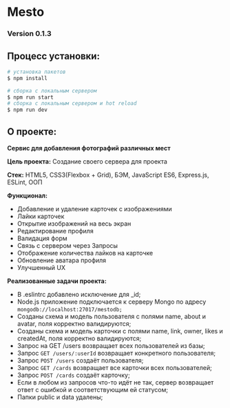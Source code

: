 # Mesto 

### Version 0.1.3

## Процесс установки:

```bash
# установка пакетов
$ npm install

# сборка с локальным сервером
$ npm run start
# сборка с локальным сервером и hot reload
$ npm run dev
```

## О проекте: 

**Сервис для добавления фотографий различных мест**

**Цель проекта:** Создание своего сервера для проекта

**Стек:** HTML5, CSS3(Flexbox + Grid), БЭМ, JavaScript ES6, Express.js, ESLint, ООП

**Функционал:**

- Добавление и удаление карточек с изображениями 
- Лайки карточек
- Открытие изображений на весь экран
- Редактирование профиля
- Валидация форм
- Связь с сервером через Запросы
- Отображение количества лайков на карточке
- Обновление аватара профиля
- Улучшенный UX

**Реализованные задачи проекта:**

- В .eslintrc добавлено исключение для _id;
- Node.js приложение подключается к серверу Mongo по адресу ``mongodb://localhost:27017/mestodb;``
- Созданы схема и модель пользователя с полями name, about и avatar, поля корректно валидируются;
- Созданы схема и модель карточки с полями name, link, owner, likes и createdAt, поля корректно валидируются;
- Запрос на GET /users возвращает всех пользователей из базы;
- Запрос ``GET /users/:userId`` возвращает конкретного пользователя;
- Запрос ``POST /users`` создаёт пользователя;
- Запрос ``GET /cards`` возвращает все карточки всех пользователей;
- Запрос ``POST /cards`` создаёт карточку;
- Если в любом из запросов что-то идёт не так, сервер возвращает ответ с ошибкой и соответствующим ей статусом;
- Папки public и data удалены;
